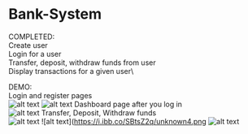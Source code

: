 # Bank-System
COMPLETED:\
Create user\
Login for a user\
Transfer, deposit, withdraw funds from user\
Display transactions for a given user\

DEMO:\
Login and register pages\
![alt text](https://i.ibb.co/W5PGvbN/Screen-Shot-2022-04-21-at-4-12-55-PM.png)
![alt text](https://i.ibb.co/G25LvZV/Screen-Shot-2022-04-21-at-4-13-06-PM.png)
Dashboard page after you log in\
![alt text](https://i.ibb.co/v4XmQgD/unknown.png)
Transfer, Deposit, Withdraw funds\
![alt text](https://i.ibb.co/qR48QG0/uknown2.png)
![alt text](https://i.ibb.co/SBtsZ2q/unknown4.png
![alt text](https://i.ibb.co/MCvRmxN/unknown3.png)

